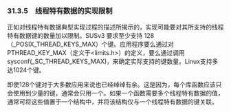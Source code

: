 ### 31.3.5　线程特有数据的实现限制

正如对线程特有数据典型实现过程的描述所揭示的，实现可能要对其所支持的线程特有数据键的数量加以限制。SUSv3 要求至少支持 128（_POSIX_THREAD_KEYS_MAX）个键。应用程序要么通过对PTHREAD_KEY_MAX（定义于<limits.h>）的定义，要么通过调用sysconf(_SC_THREAD_KEYS_MAX)，来确定实际支持的键数量。Linux支持多达1024个键。

即使128个键对于大多数应用来说也已经绰绰有余。这是因为，每个库函数应该只会使用到少量的键，通常会只用一个。如果一个函数需要多个线程特有数据的值，通常可将这些值置于一个结构中，并将该结构仅与一个线程特有数据的键关联。

